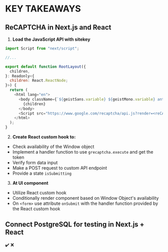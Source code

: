 # KEY TAKEAWAYS

## **ReCAPTCHA in Next.js and React**

1. **Load the JavaScript API with sitekey**
```javascript
import Script from "next/script";

//...

export default function RootLayout({
  children,
}: Readonly<{
  children: React.ReactNode;
}>) {
  return (
    <html lang="en">
      <body className={`${geistSans.variable} ${geistMono.variable} antialiased`}>
        {children}
      </body>
      <Script src="https://www.google.com/recaptcha/api.js?render=<reCAPTCHA_site_key>" />
    </html>
  );
}
```

2. **Create React custom hook to:**
  - Check availability of the Window object
  - Implement a handler function to use `grecaptcha.execute` and get the token
  - Verify form data input
  - Make a POST request to custom API endpoint
  - Provide a state `isSubmitting`

3. **At UI component**
  - Utilize React custom hook
  - Conditionally render component based on Window Object's availability
  - On `<form>` use attribute `onSubmit` with the handler function provided by the React custom hook

## **Connect PostgreSQL for testing in Next.js + React**
✔️
❌